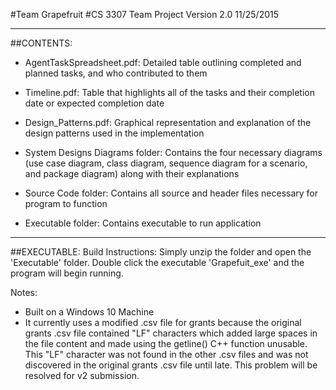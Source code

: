 #Team Grapefruit
#CS 3307 Team Project Version 2.0 11/25/2015

-------------------------------------------

##CONTENTS:


 - AgentTaskSpreadsheet.pdf: Detailed table outlining completed and planned tasks, and who contributed to them

 - Timeline.pdf: Table that highlights all of the tasks and their completion date or expected completion date

 - Design_Patterns.pdf: Graphical representation and explanation of the design patterns used in the implementation

 - System Designs Diagrams folder: Contains the four necessary diagrams (use case diagram, class diagram, sequence diagram for a scenario, and package diagram) along with their explanations

 - Source Code folder: Contains all source and header files necessary for program to function

 - Executable folder: Contains executable to run application

-------------------------------------------

##EXECUTABLE:
Build Instructions:
  Simply unzip the folder and open the 'Executable' folder. Double click the executable 'Grapefuit_exe' and the program will begin running. 
  
Notes:
 - Built on a Windows 10 Machine
 - It currently uses a modified .csv file for grants because the original grants .csv file contained "LF" characters which added large spaces in the file content and made using the getline() C++ function unusable. This "LF" character was not found in the other .csv files and was not discovered in the original grants .csv file until late. This problem will be resolved for v2 submission.


